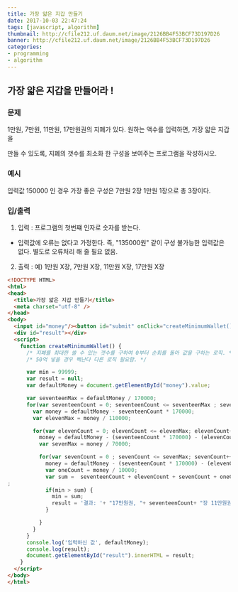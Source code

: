 ```yaml
---
title: 가장 얇은 지갑 만들기
date: 2017-10-03 22:47:24
tags: [javascript, algorithm]
thumbnail: http://cfile212.uf.daum.net/image/2126BB4F53BCF73D197D26
banner: http://cfile212.uf.daum.net/image/2126BB4F53BCF73D197D26
categories:
- programming
- algorithm
---
```



## 가장 얇은 지갑을 만들어라 !

### 문제
1만원, 7만원, 11만원, 17만원권의 지폐가 있다. 원하는 액수를 입력하면, 가장 얇은 지갑을

만들 수 있도록, 지폐의 갯수를 최소화 한 구성을 보여주는 프로그램을 작성하시오.

### 예시
입력값 150000 인 경우 가장 좋은 구성은 7만원 2장 1만원 1장으로 총 3장이다.

### 입/출력
1. 입력 : 프로그램의 첫번쨰 인자로 숫자를 받는다.
  * 입력값에 오류는 없다고 가정한다. 즉, "135000원" 같이 구성 불가능한 입력값은 없다.
  별도로 오류처리 해 줄 필요 없음.
2. 출력 : 예) 1만원 X장, 7만원 X장, 11만원 X장, 17만원 X장
<!-- more -->

```html
<!DOCTYPE HTML>
<html>
<head>
  <title>가장 얇은 지갑 만들기</title>
  <meta charset="utf-8" />
</head>
<body>
  <input id="money"/><button id="submit" onClick="createMinimumWallet()">Click me!!</button>
  <div id="result"></div>
  <script>
    function createMinimumWallet() {
      /* 지폐를 최대한 쓸 수 있는 갯수를 구하여 0부터 순회를 돌아 값을 구하는 로직. */
      /* 50억 넣을 경우 삑난다 다른 로직 필요함. */

      var min = 99999;
      var result = null;
      var defaultMoney = document.getElementById("money").value;

      var seventeenMax = defaultMoney / 170000;
      for(var seventeenCount = 0; seventeenCount <= seventeenMax ; seventeenCount++) {
        var money = defaultMoney - seventeenCount * 170000;
        var elevenMax = money / 110000;

        for(var elevenCount = 0; elevenCount <= elevenMax; elevenCount++) {
          money = defaultMoney - (seventeenCount * 170000) - (elevenCount * 110000);
          var sevenMax = money / 70000;

          for(var sevenCount = 0 ; sevenCount <= sevenMax; sevenCount++) {
            money = defaultMoney - (seventeenCount * 170000) - (elevenCount * 110000) - (sevenCount * 70000);
            var oneCount = money / 10000;
            var sum =  seventeenCount + elevenCount + sevenCount + oneCount;
;
            if(min > sum) {
              min = sum;
              result = '결과: '+ "17만원권, "+ seventeenCount+ "장 11만원권, "+ elevenCount+ "장 7만원권, "+ sevenCount+ "장 1만원권, "+ oneCount+"장 총 " + sum + "장" ;
            }

          }
        }
      }
      console.log('입력하신 값', defaultMoney);
      console.log(result);
      document.getElementById("result").innerHTML = result;
    }
  </script>
</body>
</html>
```
